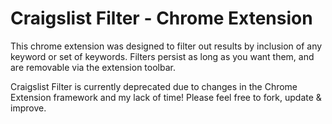 Craigslist Filter - Chrome Extension
=================
This chrome extension was designed to filter out results by inclusion of any keyword or set of keywords. Filters persist as long as you want them, and are removable via the extension toolbar. 

Craigslist Filter is currently deprecated due to changes in the Chrome Extension framework and my lack of time! Please feel free to fork, update & improve. 
